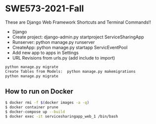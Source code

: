 # SWE573-2021-Fall
These are Django Web Framework Shortcuts and Terminal Commands!!
* Django
* Create project: django-admin.py startproject ServiceSharingApp
* Runserver: python manage.py runserver
* CreateApp: python manage.py startapp ServicEventPool
* Add new app to apps in Settings
* URL Revisions from urls.py (add include to import)

```bash
python manage.py migrate
Create Tables from Models:  python manage.py makemigrations
python manage.py migrate
```

## How to run on Docker

```bash
$ docker rmi -f $(docker images -a -q)
$ docker container prune
$ docker-compose up --build
$ docker exec -it servicesharingapp_web_1 /bin/bash
```